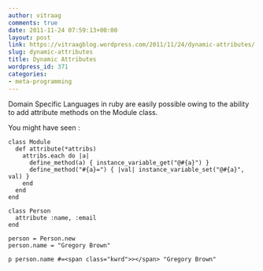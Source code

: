 ```yaml
---
author: vitraag
comments: true
date: 2011-11-24 07:59:13+00:00
layout: post
link: https://vitraagblog.wordpress.com/2011/11/24/dynamic-attributes/
slug: dynamic-attributes
title: Dynamic Attributes
wordpress_id: 371
categories:
- meta-programming
---
```


Domain Specific Languages in ruby are easily possible owing to the ability to add attribute methods on the Module class.

You might have seen :

    
    class Module
      def attribute(*attribs)
        attribs.each do |a|
          define_method(a) { instance_variable_get("@#{a}") }
          define_method("#{a}=") { |val| instance_variable_set("@#{a}", val) }
        end
      end
    end
    
    class Person
      attribute :name, :email
    end
    
    person = Person.new
    person.name = "Gregory Brown"
    
    p person.name #=<span class="kwrd">></span> "Gregory Brown"



